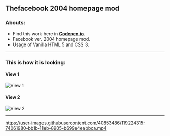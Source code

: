 ## Thefacebook 2004 homepage mod

### Abouts:
- Find this work here in [**Codepen.io**](https://codepen.io/adiptabiswas/pen/jOyzYQZ).
- Facebook ver. 2004 homepage mod.
- Usage of Vanilla HTML 5 and CSS 3.
***
### This is how it is looking:
#### View 1
![View 1](https://user-images.githubusercontent.com/40853486/119224189-e7f3f200-bb1a-11eb-80da-4579e84ca223.PNG)
#### View 2
![View 2](https://user-images.githubusercontent.com/40853486/119224237-1d98db00-bb1b-11eb-9d2b-6434f4973195.PNG)
***
https://user-images.githubusercontent.com/40853486/119224315-74061980-bb1b-11eb-8905-b699e4eabbca.mp4
